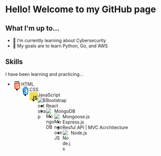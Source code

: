 # Hello! Welcome to my GitHub page

## What I'm up to...

- 🌱 I’m currently learning about Cybersecurity 
- 🥅 My goals are to learn Python, Go, and AWS

## Skills

I have been learning and practicing... 

- HTML <img align="left" alt="HTML5" width="26px" src="https://raw.githubusercontent.com/github/explore/80688e429a7d4ef2fca1e82350fe8e3517d3494d/topics/html/html.png" />
- CSS <img align="left" alt="CSS3" width="26px" src="https://raw.githubusercontent.com/github/explore/80688e429a7d4ef2fca1e82350fe8e3517d3494d/topics/css/css.png" />
- JavaScript <img align="left" alt="JavaScript" width="26px" src="https://raw.githubusercontent.com/github/explore/80688e429a7d4ef2fca1e82350fe8e3517d3494d/topics/javascript/javascript.png" />
- Bootstrap <img align="left" alt="Bootstrap" width="26px" src="https://img.icons8.com/color/344/bootstrap.png" />
- React
- MongoDB <img align="left" alt="MongoDB" width="26px" src="https://img.icons8.com/color/50/000000/mongodb.png" />
- Mongoose.js <img align="left" alt="Mongoose JS" width="26px" src="https://avatars.githubusercontent.com/u/7552965?s=280&v=4" />
- Express.js
- Resful API | MVC Acrchitecture
- Node.js <img align="left" alt="Node.js" width="26px" src="https://img.icons8.com/fluency/344/node-js.png" />

<br />

<!--
- 🔭 I’m currently working on ...
- 🌱 I’m currently learning ...
- 👯 I’m looking to collaborate on ...
- 🤔 I’m looking for help with ...
- 💬 Ask me about ...
- 📫 How to reach me: ...
- 😄 Pronouns: ...
- ⚡ Fun fact: ...

- Git <img align="left" alt="Git" width="26px" src="https://raw.githubusercontent.com/github/explore/80688e429a7d4ef2fca1e82350fe8e3517d3494d/topics/git/git.png" />
- GitHub <img align="left" alt="GitHub" width="26px" src="https://img.icons8.com/color-glass/48/000000/github.png" />
- WSL
- Bash
- VSCode
- Agile | SCRUM methodology
-->
